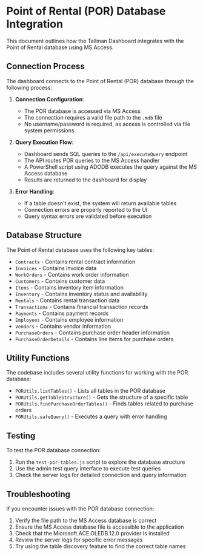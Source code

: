 # Point of Rental (POR) Database Integration

This document outlines how the Tallman Dashboard integrates with the Point of Rental database using MS Access.

## Connection Process

The dashboard connects to the Point of Rental (POR) database through the following process:

1. **Connection Configuration**:
   - The POR database is accessed via MS Access
   - The connection requires a valid file path to the `.mdb` file
   - No username/password is required, as access is controlled via file system permissions

2. **Query Execution Flow**:
   - Dashboard sends SQL queries to the `/api/executeQuery` endpoint
   - The API routes POR queries to the MS Access handler
   - A PowerShell script using ADODB executes the query against the MS Access database
   - Results are returned to the dashboard for display

3. **Error Handling**:
   - If a table doesn't exist, the system will return available tables
   - Connection errors are properly reported to the UI
   - Query syntax errors are validated before execution

## Database Structure

The Point of Rental database uses the following key tables:

- `Contracts` - Contains rental contract information
- `Invoices` - Contains invoice data
- `WorkOrders` - Contains work order information
- `Customers` - Contains customer data
- `Items` - Contains inventory item information
- `Inventory` - Contains inventory status and availability
- `Rentals` - Contains rental transaction data
- `Transactions` - Contains financial transaction records
- `Payments` - Contains payment records
- `Employees` - Contains employee information
- `Vendors` - Contains vendor information
- `PurchaseOrders` - Contains purchase order header information
- `PurchaseOrderDetails` - Contains line items for purchase orders

## Utility Functions

The codebase includes several utility functions for working with the POR database:

- `PORUtils.listTables()` - Lists all tables in the POR database
- `PORUtils.getTableStructure()` - Gets the structure of a specific table
- `PORUtils.findPurchaseOrderTables()` - Finds tables related to purchase orders
- `PORUtils.safeQuery()` - Executes a query with error handling

## Testing

To test the POR database connection:

1. Run the `test-por-tables.js` script to explore the database structure
2. Use the admin test query interface to execute test queries
3. Check the server logs for detailed connection and query information

## Troubleshooting

If you encounter issues with the POR database connection:

1. Verify the file path to the MS Access database is correct
2. Ensure the MS Access database file is accessible to the application
3. Check that the Microsoft.ACE.OLEDB.12.0 provider is installed
4. Review the server logs for specific error messages
5. Try using the table discovery feature to find the correct table names
